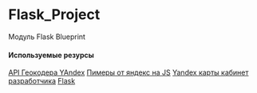 # Flask_Project
Модуль Flask Blueprint


#### Используемые резурсы

[API Геокодера YAndex](https://yandex.ru/dev/geocode/doc/ru/request)
[Пимеры от яндекс на JS](https://yandex.ru/dev/maps/jsbox/2.1/multiroute_data_access)
[Yandex карты кабинет разработчика](https://yandex.ru/maps-api/products/?from=club)
[Flask](https://flask.palletsprojects.com/en/2.0.x/)
